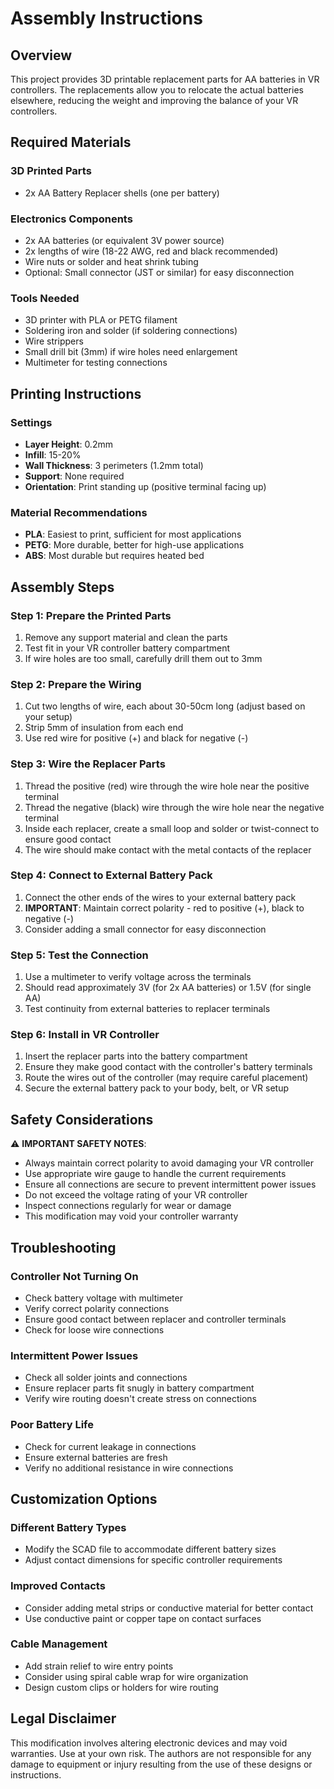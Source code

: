 # Assembly Instructions

## Overview
This project provides 3D printable replacement parts for AA batteries in VR controllers. The replacements allow you to relocate the actual batteries elsewhere, reducing the weight and improving the balance of your VR controllers.

## Required Materials

### 3D Printed Parts
- 2x AA Battery Replacer shells (one per battery)

### Electronics Components
- 2x AA batteries (or equivalent 3V power source)
- 2x lengths of wire (18-22 AWG, red and black recommended)
- Wire nuts or solder and heat shrink tubing
- Optional: Small connector (JST or similar) for easy disconnection

### Tools Needed
- 3D printer with PLA or PETG filament
- Soldering iron and solder (if soldering connections)
- Wire strippers
- Small drill bit (3mm) if wire holes need enlargement
- Multimeter for testing connections

## Printing Instructions

### Settings
- **Layer Height**: 0.2mm
- **Infill**: 15-20%
- **Wall Thickness**: 3 perimeters (1.2mm total)
- **Support**: None required
- **Orientation**: Print standing up (positive terminal facing up)

### Material Recommendations
- **PLA**: Easiest to print, sufficient for most applications
- **PETG**: More durable, better for high-use applications
- **ABS**: Most durable but requires heated bed

## Assembly Steps

### Step 1: Prepare the Printed Parts
1. Remove any support material and clean the parts
2. Test fit in your VR controller battery compartment
3. If wire holes are too small, carefully drill them out to 3mm

### Step 2: Prepare the Wiring
1. Cut two lengths of wire, each about 30-50cm long (adjust based on your setup)
2. Strip 5mm of insulation from each end
3. Use red wire for positive (+) and black for negative (-)

### Step 3: Wire the Replacer Parts
1. Thread the positive (red) wire through the wire hole near the positive terminal
2. Thread the negative (black) wire through the wire hole near the negative terminal
3. Inside each replacer, create a small loop and solder or twist-connect to ensure good contact
4. The wire should make contact with the metal contacts of the replacer

### Step 4: Connect to External Battery Pack
1. Connect the other ends of the wires to your external battery pack
2. **IMPORTANT**: Maintain correct polarity - red to positive (+), black to negative (-)
3. Consider adding a small connector for easy disconnection

### Step 5: Test the Connection
1. Use a multimeter to verify voltage across the terminals
2. Should read approximately 3V (for 2x AA batteries) or 1.5V (for single AA)
3. Test continuity from external batteries to replacer terminals

### Step 6: Install in VR Controller
1. Insert the replacer parts into the battery compartment
2. Ensure they make good contact with the controller's battery terminals
3. Route the wires out of the controller (may require careful placement)
4. Secure the external battery pack to your body, belt, or VR setup

## Safety Considerations

⚠️ **IMPORTANT SAFETY NOTES**:
- Always maintain correct polarity to avoid damaging your VR controller
- Use appropriate wire gauge to handle the current requirements
- Ensure all connections are secure to prevent intermittent power issues
- Do not exceed the voltage rating of your VR controller
- Inspect connections regularly for wear or damage
- This modification may void your controller warranty

## Troubleshooting

### Controller Not Turning On
- Check battery voltage with multimeter
- Verify correct polarity connections
- Ensure good contact between replacer and controller terminals
- Check for loose wire connections

### Intermittent Power Issues
- Check all solder joints and connections
- Ensure replacer parts fit snugly in battery compartment
- Verify wire routing doesn't create stress on connections

### Poor Battery Life
- Check for current leakage in connections
- Ensure external batteries are fresh
- Verify no additional resistance in wire connections

## Customization Options

### Different Battery Types
- Modify the SCAD file to accommodate different battery sizes
- Adjust contact dimensions for specific controller requirements

### Improved Contacts
- Consider adding metal strips or conductive material for better contact
- Use conductive paint or copper tape on contact surfaces

### Cable Management
- Add strain relief to wire entry points
- Consider using spiral cable wrap for wire organization
- Design custom clips or holders for wire routing

## Legal Disclaimer

This modification involves altering electronic devices and may void warranties. Use at your own risk. The authors are not responsible for any damage to equipment or injury resulting from the use of these designs or instructions.